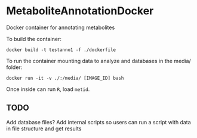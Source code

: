 # MetaboliteAnnotationDocker
Docker container for annotating metabolites

To build the container:

`docker build -t testanno1 -f ./dockerfile`

To run the container mounting data to analyze and databases in the media/ folder:

`docker run -it -v ./:/media/ [IMAGE_ID] bash`

Once inside can run `R`, load `metid`.

## TODO

Add database files?
Add internal scripts so users can run a script with data in file structure and get results

